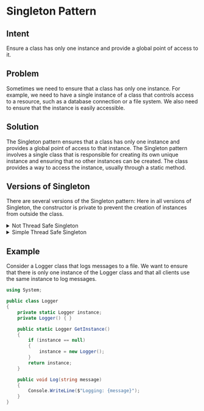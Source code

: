 ﻿# Singleton Pattern

## Intent

Ensure a class has only one instance and provide a global point of access to it.

## Problem

Sometimes we need to ensure that a class has only one instance.
For example, we need to have a single instance of a class that controls access to a resource, such as a database connection or a file system.
We also need to ensure that the instance is easily accessible.

## Solution

The Singleton pattern ensures that a class has only one instance and provides a global point of access to that instance.
The Singleton pattern involves a single class that is responsible for creating its own unique instance and ensuring that no other instances can be created.
The class provides a way to access the instance, usually through a static method.

## Versions of Singleton

There are several versions of the Singleton pattern:
Here in all versions of Singleton, the constructor is private to prevent the creation of instances from outside the class.

<details>
<summary>Not Thread Safe Singleton</summary>
 
Refer [NotThreadSafeSingleton.cs](NotThreadSafeSingleton.cs)
Here, the instance is created when the class is loaded.

 | pros | cons |
 | ---- | ---- |
 | Simple to implement | Not thread-safe |

**Why it is not thread safe?**
Consider two threads, T1 and T2, that are executing the `Instance` get method at the same time.
In this case, both threads will see that the instance is null and will create a new instance.
This will result in two instances of the Singleton class.

</details>

<details>
<summary>Simple Thread Safe Singleton</summary>
 
Refer [SimpleThreadSafeSingleton.cs](SimpleThreadSafeSingleton.cs)
Here, the instance is created when the class is loaded.

 | pros | cons |
 | ---- | ---- |
 | Thread safe and simple to implement | Performance overhead as the lock mechanism executes every time we request for an instance |

 **Why it is thread safe?**
 The lock mechanism ensures that only one thread can access the `Instance` get method at a time.
 This ensures that only one instance of the Singleton class is created.

 **Why it has performance overhead?**
 The lock mechanism ensures that only one thread can access the `Instance` get method at a time.
 This means that if multiple threads are trying to access the `Instance` get method, they will have to wait for the lock to be released.
 This can cause performance overhead.

 </details>

## Example

Consider a Logger class that logs messages to a file.
We want to ensure that there is only one instance of the Logger class and that all clients use the same instance to log messages.

```csharp
using System;

public class Logger
{
    private static Logger instance;
    private Logger() { }

    public static Logger GetInstance()
    {
        if (instance == null)
        {
            instance = new Logger();
        }
        return instance;
    }

    public void Log(string message)
    {
        Console.WriteLine($"Logging: {message}");
    }
}
```
